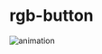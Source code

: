 # rgb-button

![animation](https://user-images.githubusercontent.com/100160834/210566034-d3776a4a-2c67-4f66-b84b-d4c4de54fc79.gif)

